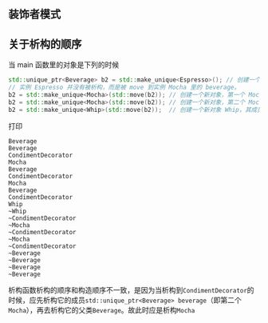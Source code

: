 ## 装饰者模式

## 关于析构的顺序
当 main 函数里的对象是下列的时候
```C++
std::unique_ptr<Beverage> b2 = std::make_unique<Espresso>(); // 创建一个新对象 Espresso
// 实例 Espresso 并没有被析构，而是被 move 到实例 Mocha 里的 beverage。
b2 = std::make_unique<Mocha>(std::move(b2)); // 创建一个新对象，第一个 Mocha，其成员 beverage 指向 Espresso
b2 = std::make_unique<Mocha>(std::move(b2)); // 创建一个新对象，第二个 Mocha，其成员 beverage 指向第一个 Mocha
b2 = std::make_unique<Whip>(std::move(b2));  // 创建一个新对象 Whip，其成员 beverage 指向第二个 Mocha
```

打印

```
Beverage
Beverage
CondimentDecorator
Mocha
Beverage
CondimentDecorator
Mocha
Beverage
CondimentDecorator
Whip
~Whip
~CondimentDecorator
~Mocha
~CondimentDecorator
~Mocha
~CondimentDecorator
~Beverage
~Beverage
~Beverage
~Beverage
```

析构函数析构的顺序和构造顺序不一致，是因为当析构到`CondimentDecorator`的时候，应先析构它的成员`std::unique_ptr<Beverage> beverage`（即第二个 `Mocha`），再去析构它的父类`Beverage`。故此时应是析构`Mocha`